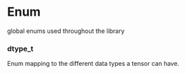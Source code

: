 # Enum
global enums used throughout the library

### dtype_t
Enum mapping to the different data types a tensor can have.